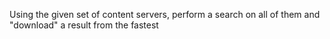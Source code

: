 Using the given set of content servers, perform a search on all of them and "download" a result from the fastest 